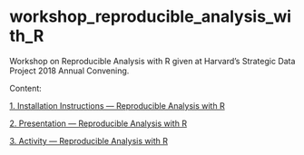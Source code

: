 # workshop_reproducible_analysis_with_R
Workshop on Reproducible Analysis with R given at Harvard’s Strategic Data Project 2018 Annual Convening.

Content:

[1. Installation Instructions — Reproducible Analysis with R](https://docs.google.com/document/d/1FIW0kuIDWLYDO2a1DUJXS7BAqdA5fHlEO7qMrWI_ByE/edit)

[2. Presentation — Reproducible Analysis with R](https://docs.google.com/presentation/d/1IkteRJxqr4IwHR9GwQ2OyAygFwgnhQ2lchtJAKpnmbg/edit#slide=id.g3a8f2c4eb9_2_113)

[3. Activity — Reproducible Analysis with R](https://docs.google.com/document/d/1qgUrTTCFx9-G0wWWr_8YABCZEaF16tEoamhXZM2snbI/edit)